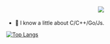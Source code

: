 <h1 align="center"> <a href="https://sunguoqi.com/"> <img src="https://readme-typing-svg.herokuapp.com/?lines=👋Hi there. I'm Jiapeng Tang.&center=true&size=27"> </a> </h1>

- 🌱 I know a little about C/C++/Go/Js.
                            
[![Top Langs](https://github-readme-stats.vercel.app/api/top-langs/?username=Tangjp-wraith&layout=compact&hide_title=true&hide_border=true)](https://github.com/Tangjp-wraith/github-readme-stats)
